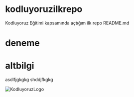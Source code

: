 # kodluyoruzilkrepo
Kodluyoruz Eğitimi kapsamında açtığım ilk repo
README.md
# deneme

# altbilgi
asdlfjgkgkg
shddjfkgkg

![KodluyoruzLogo](https://avatars.githubusercontent.com/u/30476529?s=200&v=4)
